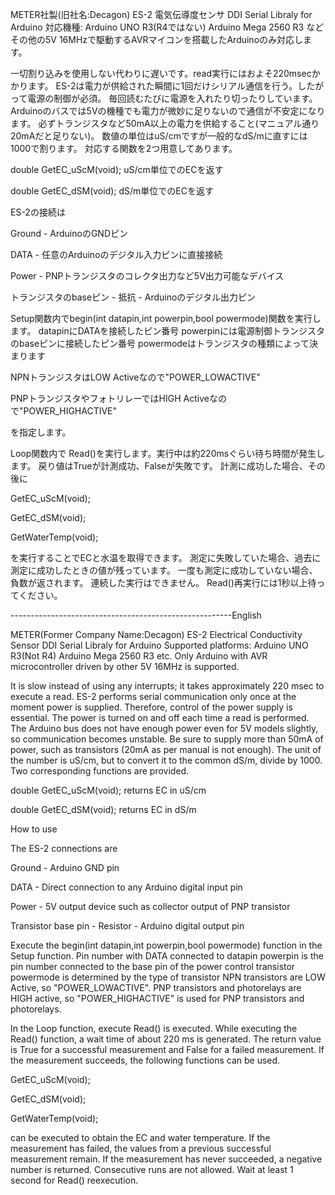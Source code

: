METER社製(旧社名:Decagon) 
ES-2 電気伝導度センサ
DDI Serial Libraly for Arduino
対応機種:
  Arduino UNO R3(R4ではない)
  Arduino Mega 2560 R3 など
その他の5V 16MHzで駆動するAVRマイコンを搭載したArduinoのみ対応します。

一切割り込みを使用しない代わりに遅いです。read実行にはおよそ220msecかかります。
ES-2は電力が供給された瞬間に1回だけシリアル通信を行う。したがって電源の制御が必須。
毎回読むたびに電源を入れたり切ったりしています。
Arduinoのバスでは5Vの機種でも電力が微妙に足りないので通信が不安定になります。
必ずトランジスタなど50mA以上の電力を供給すること(マニュアル通り20mAだと足りない)。
数値の単位はuS/cmですが一般的なdS/mに直すには1000で割ります。
対応する関数を2つ用意してあります。

double GetEC_uScM(void);    uS/cm単位でのECを返す

double GetEC_dSM(void);     dS/m単位でのECを返す

ES-2の接続は

Ground - ArduinoのGNDピン

DATA - 任意のArduinoのデジタル入力ピンに直接接続

Power - PNPトランジスタのコレクタ出力など5V出力可能なデバイス

トランジスタのbaseピン - 抵抗 - Arduinoのデジタル出力ピン


Setup関数内でbegin(int datapin,int powerpin,bool powermode)関数を実行します。
datapinにDATAを接続したピン番号
powerpinには電源制御トランジスタのbaseピンに接続したピン番号
powermodeはトランジスタの種類によって決まります

  NPNトランジスタはLOW Activeなので"POWER_LOWACTIVE"
  
  PNPトランジスタやフォトリレーではHIGH Activeなので"POWER_HIGHACTIVE"
  
  を指定します。

Loop関数内で
Read()を実行します。実行中は約220msぐらい待ち時間が発生します。
戻り値はTrueが計測成功、Falseが失敗です。
計測に成功した場合、その後に

GetEC_uScM(void);

GetEC_dSM(void);

GetWaterTemp(void);

を実行することでECと水温を取得できます。
測定に失敗していた場合、過去に測定に成功したときの値が残っています。
一度も測定に成功していない場合、負数が返されます。
連続した実行はできません。
Read()再実行には1秒以上待ってください。

-------------------------------------------------------English

METER(Former Company Name:Decagon) 
ES-2 Electrical Conductivity Sensor
DDI Serial Libraly for Arduino
Supported platforms:
  Arduino UNO R3(Not R4)
  Arduino Mega 2560 R3 etc.
Only Arduino with AVR microcontroller driven by other 5V 16MHz is supported.

It is slow instead of using any interrupts; it takes approximately 220 msec to execute a read.
ES-2 performs serial communication only once at the moment power is supplied. Therefore, control of the power supply is essential.
The power is turned on and off each time a read is performed.
The Arduino bus does not have enough power even for 5V models slightly, so communication becomes unstable.
Be sure to supply more than 50mA of power, such as transistors (20mA as per manual is not enough).
The unit of the number is uS/cm, but to convert it to the common dS/m, divide by 1000.
Two corresponding functions are provided.

double GetEC_uScM(void); returns EC in uS/cm

double GetEC_dSM(void); returns EC in dS/m

How to use

The ES-2 connections are

Ground - Arduino GND pin

DATA - Direct connection to any Arduino digital input pin

Power - 5V output device such as collector output of PNP transistor

Transistor base pin - Resistor - Arduino digital output pin

Execute the begin(int datapin,int powerpin,bool powermode) function in the Setup function.
Pin number with DATA connected to datapin
powerpin is the pin number connected to the base pin of the power control transistor
powermode is determined by the type of transistor
  NPN transistors are LOW Active, so "POWER_LOWACTIVE".
  PNP transistors and photorelays are HIGH active, so "POWER_HIGHACTIVE" is used for PNP transistors and photorelays.

In the Loop function, execute
Read() is executed. While executing the Read() function, a wait time of about 220 ms is generated.
The return value is True for a successful measurement and False for a failed measurement.
If the measurement succeeds, the following functions can be used.

GetEC_uScM(void);

GetEC_dSM(void);

GetWaterTemp(void);

can be executed to obtain the EC and water temperature.
If the measurement has failed, the values from a previous successful measurement remain.
If the measurement has never succeeded, a negative number is returned.
Consecutive runs are not allowed.
Wait at least 1 second for Read() reexecution.
